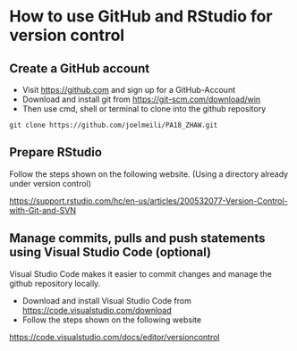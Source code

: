 # How to use GitHub and RStudio for version control
## Create a GitHub account
- Visit https://github.com and sign up for a GitHub-Account
- Download and install git from https://git-scm.com/download/win
- Then use cmd, shell or terminal to clone into the github repository
```
git clone https://github.com/joelmeili/PA18_ZHAW.git
```

## Prepare RStudio
Follow the steps shown on the following website. (Using a directory already under version control)

https://support.rstudio.com/hc/en-us/articles/200532077-Version-Control-with-Git-and-SVN

## Manage commits, pulls and push statements using Visual Studio Code (optional)
Visual Studio Code makes it easier to commit changes and manage the github repository locally.

- Download and install Visual Studio Code from https://code.visualstudio.com/download
- Follow the steps shown on the following website

https://code.visualstudio.com/docs/editor/versioncontrol